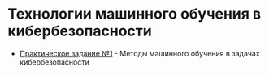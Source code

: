 # Технологии машинного обучения в кибербезопасности

- [Практическое задание №1](./prz1/) - Методы машинного обучения в задачах кибербезопасности
